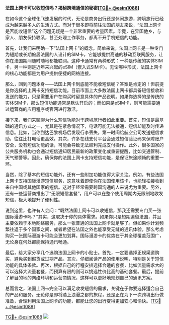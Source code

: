**法国上网卡可以收短信吗？揭秘跨境通信的秘密[[TG💪+ @esim1088](https://t.me/s/esim1088)]**

在如今这个全球化飞速发展的时代，无论是商务出行还是休闲旅游，跨境旅行已经成为越来越多人的生活方式。而对于很多即将前往法国的朋友来说，“法国上网卡是否能收短信”这个问题无疑是一个非常重要的考量因素。毕竟，在异国他乡，与家人、朋友保持联系，甚至处理工作事务，都离不开手机短信的功能。

首先，让我们来明确一下“法国上网卡”的概念。简单来说，法国上网卡是一种专门为短期或长期旅居法国的人设计的SIM卡，它能够提供高速的移动互联网服务，让你在法国期间随时随地都能联网。这种卡通常有两种形式：一种是传统的实体SIM卡，另一种则是近年来兴起的eSIM（嵌入式SIM卡）。无论哪种形式，法国上网卡的核心功能都是为用户提供便捷的网络连接。

那么，回到问题本身——法国上网卡到底能不能收短信呢？答案是肯定的！但前提是你选择的上网卡支持短信功能。目前市面上大多数法国上网卡都具备短信接收和发送的能力，只是需要用户在购买时留意具体的产品说明。如果你选择的是传统的实体SIM卡，那么短信功能通常是默认开启的；而如果是eSIM卡，则可能需要通过运营商的应用程序或官网进行激活。

接下来，我们来聊聊为什么短信功能对于跨境旅行者如此重要。首先，短信是最基础的通讯方式之一，尤其是在紧急情况下，电话可能无法接通，短信却能及时传递信息。比如，当你到达巴黎机场后发现行李丢失，第一时间给航空公司发送短信求助，往往比打电话更高效。其次，许多在线支付平台会通过短信验证码来保障账户安全，没有短信功能的话，可能会导致无法顺利完成支付操作。此外，很多国家的公共服务机构也会通过短信通知居民最新的政策变化或重要提醒，比如交通管制、天气预警等。因此，确保你的法国上网卡支持短信功能，是保证旅途顺畅的重要一环。

当然，除了基本的短信功能外，还有一些附加功能值得大家关注。例如，有些法国上网卡支持国际漫游短信服务，这意味着即使你在法国使用该卡，也能轻松接收到来自中国或其他国家的短信。这对于经常需要跨国沟通的人来说尤为重要。另外，还有一些运营商推出了“无限短信套餐”，用户可以在整个使用周期内无限制地收发短信，极大地提升了便利性。

说到这里，也许有人会问：“既然法国上网卡可以收短信，那我还需要专门买一张国际漫游卡吗？”其实，这取决于你的具体需求。如果你只是短期逗留法国，并且主要依赖于本地网络服务，那么一张普通的法国上网卡就足够了。但如果你计划频繁往返于多个国家之间，或者希望在法国之外也能享受无缝的通讯体验，那么考虑购买一张国际漫游卡可能会更加划算。国际漫游卡的优势在于其全球覆盖范围广，无论身在何处都能保持通讯畅通。

最后，给大家分享几个选购法国上网卡的小贴士。首先，一定要选择正规渠道购买，避免买到假货或过期产品。其次，仔细阅读产品的使用说明，特别是关于短信功能的具体条款。再次，根据自己的行程安排选择合适的套餐，比如流量需求大的可以选择大流量套餐，而预算有限的则可以挑选性价比高的基础套餐。最后，提前了解目的地的网络环境和运营商情况，这样可以更好地规划自己的通讯方案。

总而言之，法国上网卡完全可以满足收发短信的需求，关键在于你要选择适合自己的产品和服务。无论你是即将踏上浪漫之都的旅程，还是正在为下一次跨境出行做准备，合理利用法国上网卡的功能，都能让您的出行变得更加安心和愉快。[[TG💪+ @esim1088](https://t.me/s/esim1088)]

[TG💪+ @esim1088](https://t.me/s/esim1088) ![](https://i.postimg.cc/4NQfJmqS/Snipaste-2025-05-13-00-14-12.png)
